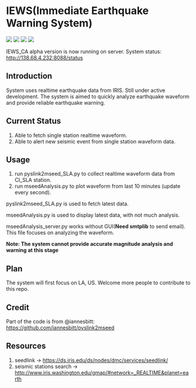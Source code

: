 # IEWS(Immediate Earthquake Warning System)
![](https://img.shields.io/badge/Python-3.6-blue.svg)
![](https://img.shields.io/badge/alpha-running-brightgreen.svg)
![](https://img.shields.io/badge/beta-unknown-grey.svg)
![](https://img.shields.io/badge/release-unknown-grey.svg)

IEWS_CA alpha version is now running on server. System status: http://138.68.4.232:8088/status

## Introduction
System uses realtime earthquake data from IRIS. Still under active development.
The system is aimed to quickly analyze earthquake waveform and provide reliable earthquake warning.

## Current Status
1. Able to fetch single station realtime waveform.
2. Able to alert new seismic event from single station waveform data.

## Usage
1. run pyslink2mseed_SLA.py to collect realtime waveform data from CI_SLA station.
2. run mseedAnalysis.py to plot waveform from last 10 minutes (update every second).

pyslink2mseed_SLA.py is used to fetch latest data.

mseedAnalysis.py is used to display latest data, with not much analysis.

mseedAnalysis_server.py works without GUI(<strong>Need smtplib</strong> to send email). This file focuses on analyzing the waveform.

<strong>Note: The system cannot provide accurate magnitude analysis and warning at this stage</strong>

## Plan
The system will first focus on LA, US. Welcome more people to contribute to this repo.

## Credit
Part of the code is from @iannesbitt: https://github.com/iannesbitt/pyslink2mseed

## Resources
1. seedlink -> https://ds.iris.edu/ds/nodes/dmc/services/seedlink/
2. seismic stations search -> http://www.iris.washington.edu/gmap/#network=_REALTIME&planet=earth
